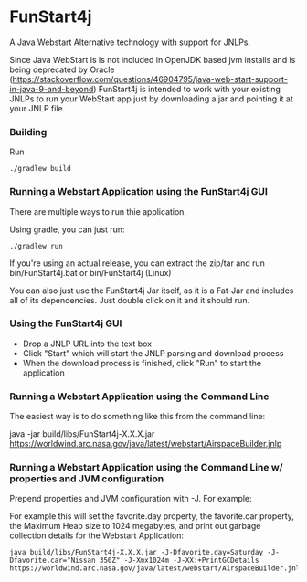# FunStart4j
A Java Webstart Alternative technology with support for JNLPs.

Since Java WebStart is is not included in OpenJDK based jvm installs and is being deprecated by Oracle (https://stackoverflow.com/questions/46904795/java-web-start-support-in-java-9-and-beyond) FunStart4j is intended to work with your existing JNLPs to run your WebStart app just by downloading a jar and pointing it at your JNLP file.

### Building

Run

```
./gradlew build
```

### Running a Webstart Application using the FunStart4j GUI

There are multiple ways to run thie application.

Using gradle, you can just run:

```
./gradlew run
```

If you're using an actual release, you can extract the zip/tar and run bin/FunStart4j.bat or bin/FunStart4j (Linux)

You can also just use the FunStart4j Jar itself, as it is a Fat-Jar and includes all of its dependencies.  Just double click on it and it should run.

### Using the FunStart4j GUI

* Drop a JNLP URL into the text box
* Click "Start" which will start the JNLP parsing and download process
* When the download process is finished, click "Run" to start the application

### Running a Webstart Application using the Command Line

The easiest way is to do something like this from the command line:

java -jar build/libs/FunStart4j-X.X.X.jar https://worldwind.arc.nasa.gov/java/latest/webstart/AirspaceBuilder.jnlp

### Running a Webstart Application using the Command Line w/ properties and JVM configuration
Prepend properties and JVM configuration with -J.  For example:

For example this will set the favorite.day property, the favorite.car property, the Maximum Heap size to 1024 megabytes, and print out garbage collection details for the Webstart Application:

```
java build/libs/FunStart4j-X.X.X.jar -J-Dfavorite.day=Saturday -J-Dfavorite.car="Nissan 350Z" -J-Xmx1024m -J-XX:+PrintGCDetails https://worldwind.arc.nasa.gov/java/latest/webstart/AirspaceBuilder.jnlp
```
